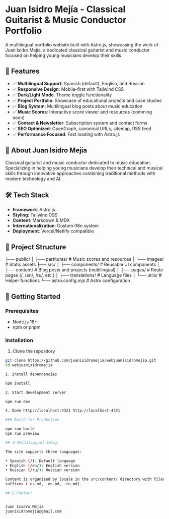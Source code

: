 # Juan Isidro Mejía - Classical Guitarist & Music Conductor Portfolio

A multilingual portfolio website built with Astro.js, showcasing the work of
Juan Isidro Mejía, a dedicated classical guitarist and music conductor
focused on helping young musicians develop their skills.


## 🌟 Features

- ✅ **Multilingual Support**: Spanish (default), English, and Russian
- ✅ **Responsive Design**: Mobile-first with Tailwind CSS
- ✅ **Dark/Light Mode**: Theme toggle functionality
- ✅ **Project Portfolio**: Showcase of educational projects and case
  studies
- ✅ **Blog System**: Multilingual blog posts about music education
- ✅ **Music Scores**: Interactive score viewer and resources (comming soon)
- ✅ **Contact & Newsletter**: Subscription system and contact forms
- ✅ **SEO Optimized**: OpenGraph, canonical URLs, sitemap, RSS feed
- ✅ **Performance Focused**: Fast loading with Astro.js

## 🎵 About Juan Isidro Mejía

Classical guitarist and music conductor dedicated to music education.
Specializing in helping young musicians develop their technical and musical
skills through innovative approaches combining traditional methods with
modern technology and AI.

## 🛠️ Tech Stack

- **Framework**: Astro.js
- **Styling**: Tailwind CSS
- **Content**: Markdown & MDX
- **Internationalization**: Custom i18n system
- **Deployment**: Vercel/Netlify compatible

## 📁 Project Structure

├── public/ │ ├── partituras/ # Music scores and resources │ └──
images/ # Static assets ├── src/ │ ├── components/ # Reusable
UI components │ ├── content/ # Blog posts and projects
(multilingual) │ ├── pages/ # Route pages (/, /en/, /ru/, etc.) │
├── translations/ # Language files │ └── utils/ # Helper
functions └── astro.config.mjs # Astro configuration

## 🚀 Getting Started

### Prerequisites

- Node.js 18+
- npm or pnpm

### Installation

1. Clone the repository

```bash
git clone https://github.com/juanisidromejia/webjuanisidromejia.git
cd webjuanisidromejia

2. Install dependencies

npm install

3. Start development server

npm run dev

4. Open http://localhost:4321 http://localhost:4321

### Build for Production

npm run build
npm run preview

## 🌐 Multilingual Setup

The site supports three languages:

• Spanish (/): Default language
• English (/en/): English version
• Russian (/ru/): Russian version

Content is organized by locale in the src/content/ directory with filename
suffixes (.es.md, .en.md, .ru.md).

## 📧 Contact


Juan Isidro Mejía
juanisidromejia@gmail.com
```
